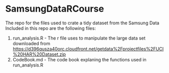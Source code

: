 SamsungDataRCourse
==================

The repo for the files used to crate a tidy dataset from the Samsung Data
Included in this repo are the following files:
1) run_analysis.R - The r file uses to manipulate the large data set downloaded from https://d396qusza40orc.cloudfront.net/getdata%2Fprojectfiles%2FUCI%20HAR%20Dataset.zip 
2) CodeBook.md - The code book explaning the functions used in run_analysis.R

